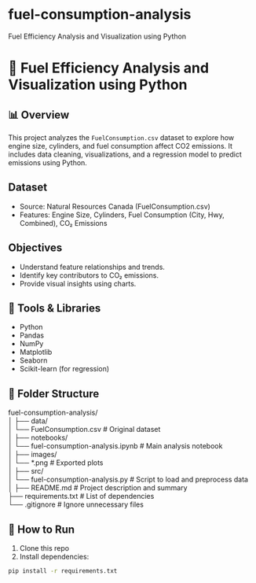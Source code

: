 # fuel-consumption-analysis
Fuel Efficiency Analysis and Visualization using Python


# 🚗 Fuel Efficiency Analysis and Visualization using Python

## 📊 Overview
This project analyzes the `FuelConsumption.csv` dataset to explore how engine size, cylinders, and fuel consumption affect CO2 emissions. It includes data cleaning, visualizations, and a regression model to predict emissions using Python.

## Dataset
- Source: Natural Resources Canada (FuelConsumption.csv)
- Features: Engine Size, Cylinders, Fuel Consumption (City, Hwy, Combined), CO₂ Emissions

## Objectives
- Understand feature relationships and trends.
- Identify key contributors to CO₂ emissions.
- Provide visual insights using charts.

## 🧰 Tools & Libraries

- Python
- Pandas
- NumPy
- Matplotlib
- Seaborn
- Scikit-learn (for regression)

## 📁 Folder Structure

fuel-consumption-analysis/  
│
├── data/  
│     └── FuelConsumption.csv         # Original dataset  
│
├── notebooks/  
│   └── fuel-consumption-analysis.ipynb         # Main analysis notebook  
│
├── images/  
│   └── *.png                       # Exported plots  
│
├── src/  
│   └── fuel-consumption-analysis.py    # Script to load and preprocess data  
│
├── README.md                       # Project description and summary  
├── requirements.txt                # List of dependencies  
└── .gitignore                      # Ignore unnecessary files  


## 🚀 How to Run

1. Clone this repo
2. Install dependencies:  
```bash
pip install -r requirements.txt
